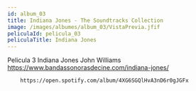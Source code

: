 ```yaml
---
id: album_03
title: Indiana Jones - The Soundtracks Collection
image: /images/albumes/album_03/VistaPrevia.jfif
peliculaId: pelicula_03
peliculaTitle: Indiana Jones
---
```


Pelicula 3
Indiana Jones
	John Williams
		https://www.bandassonorasdecine.com/indiana-jones/

		https://open.spotify.com/album/4XG6SGQlHvA3nD6r0gJGFx